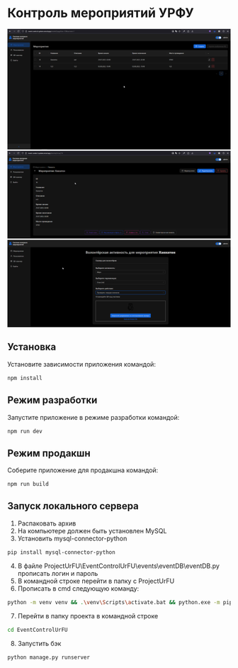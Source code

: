 # Контроль мероприятий УРФУ

![Мероприятия](./pub-assets/1.png)
![Внутри мероприятия](./pub-assets/2.png)
![Страница волонтёрской активности](./pub-assets/3.png)

## Установка

Установите зависимости приложения командой:

```sh
npm install
```

## Режим разработки

Запустите приложение в режиме разработки командой:

```sh
npm run dev
```

## Режим продакшн

Соберите приложение для продакшна командой:

```sh
npm run build
```

## Запуск локального сервера

1. Распаковать архив
2. На компьютере должен быть установлен MySQL
3. Установить mysql-connector-python

```sh
pip install mysql-connector-python
```

4. В файле ProjectUrFU\EventControlUrFU\events\eventDB\eventDB.py прописать логин и пароль
5. В командной строке перейти в папку с ProjectUrFU
6. Прописать в cmd следующую команду:

```sh
python -m venv venv && .\venv\Scripts\activate.bat && python.exe -m pip install --upgrade pip && pip install -r requirements.txt
```

7. Перейти в папку проекта в командной строке

```sh
cd EventControlUrFU
```

8. Запустить бэк

```sh
python manage.py runserver
```
